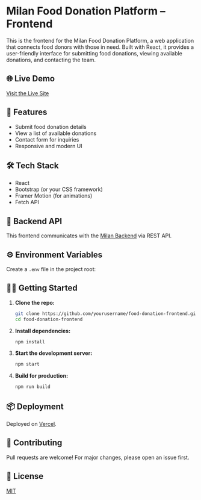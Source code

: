 # Milan Food Donation Platform – Frontend

This is the frontend for the Milan Food Donation Platform, a web application that connects food donors with those in need. Built with React, it provides a user-friendly interface for submitting food donations, viewing available donations, and contacting the team.

## 🌐 Live Demo

[Visit the Live Site](https://food-donation-frontend-navy.vercel.app)

## 🚀 Features

- Submit food donation details
- View a list of available donations
- Contact form for inquiries
- Responsive and modern UI

## 🛠️ Tech Stack

- React
- Bootstrap (or your CSS framework)
- Framer Motion (for animations)
- Fetch API

## 🔗 Backend API

This frontend communicates with the [Milan Backend](https://milan-backend.onrender.com) via REST API.

## ⚙️ Environment Variables

Create a `.env` file in the project root:


## 🧑‍💻 Getting Started

1. **Clone the repo:**
   ```bash
   git clone https://github.com/yourusername/food-donation-frontend.git
   cd food-donation-frontend
   ```

2. **Install dependencies:**
   ```bash
   npm install
   ```

3. **Start the development server:**
   ```bash
   npm start
   ```

4. **Build for production:**
   ```bash
   npm run build
   ```

## 📦 Deployment

Deployed on [Vercel](https://vercel.com/).

## 🤝 Contributing

Pull requests are welcome! For major changes, please open an issue first.

## 📄 License

[MIT](LICENSE)
